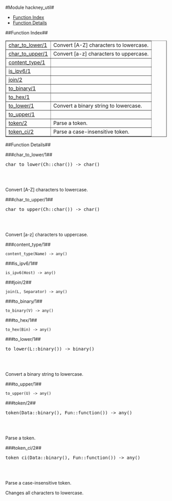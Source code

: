 

#Module hackney_util#
* [Function Index](#index)
* [Function Details](#functions)


<a name="index"></a>

##Function Index##


<table width="100%" border="1" cellspacing="0" cellpadding="2" summary="function index"><tr><td valign="top"><a href="#char_to_lower-1">char_to_lower/1</a></td><td>Convert [A-Z] characters to lowercase.</td></tr><tr><td valign="top"><a href="#char_to_upper-1">char_to_upper/1</a></td><td>Convert [a-z] characters to uppercase.</td></tr><tr><td valign="top"><a href="#content_type-1">content_type/1</a></td><td></td></tr><tr><td valign="top"><a href="#is_ipv6-1">is_ipv6/1</a></td><td></td></tr><tr><td valign="top"><a href="#join-2">join/2</a></td><td></td></tr><tr><td valign="top"><a href="#to_binary-1">to_binary/1</a></td><td></td></tr><tr><td valign="top"><a href="#to_hex-1">to_hex/1</a></td><td></td></tr><tr><td valign="top"><a href="#to_lower-1">to_lower/1</a></td><td>Convert a binary string to lowercase.</td></tr><tr><td valign="top"><a href="#to_upper-1">to_upper/1</a></td><td></td></tr><tr><td valign="top"><a href="#token-2">token/2</a></td><td>Parse a token.</td></tr><tr><td valign="top"><a href="#token_ci-2">token_ci/2</a></td><td>Parse a case-insensitive token.</td></tr></table>


<a name="functions"></a>

##Function Details##

<a name="char_to_lower-1"></a>

###char_to_lower/1##


<pre>char_to_lower(Ch::char()) -&gt; char()</pre>
<br></br>


Convert [A-Z] characters to lowercase.<a name="char_to_upper-1"></a>

###char_to_upper/1##


<pre>char_to_upper(Ch::char()) -&gt; char()</pre>
<br></br>


Convert [a-z] characters to uppercase.<a name="content_type-1"></a>

###content_type/1##


`content_type(Name) -> any()`

<a name="is_ipv6-1"></a>

###is_ipv6/1##


`is_ipv6(Host) -> any()`

<a name="join-2"></a>

###join/2##


`join(L, Separator) -> any()`

<a name="to_binary-1"></a>

###to_binary/1##


`to_binary(V) -> any()`

<a name="to_hex-1"></a>

###to_hex/1##


`to_hex(Bin) -> any()`

<a name="to_lower-1"></a>

###to_lower/1##


<pre>to_lower(L::binary()) -&gt; binary()</pre>
<br></br>


Convert a binary string to lowercase.<a name="to_upper-1"></a>

###to_upper/1##


`to_upper(U) -> any()`

<a name="token-2"></a>

###token/2##


<pre>token(Data::binary(), Fun::function()) -&gt; any()</pre>
<br></br>


Parse a token.<a name="token_ci-2"></a>

###token_ci/2##


<pre>token_ci(Data::binary(), Fun::function()) -&gt; any()</pre>
<br></br>




Parse a case-insensitive token.

Changes all characters to lowercase.